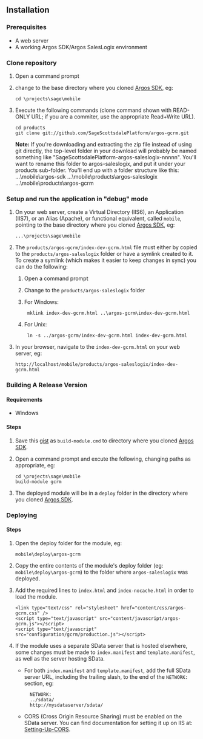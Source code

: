 Installation
------------
### Prerequisites
*	A web server
*   A working Argos SDK/Argos SalesLogix environment

### Clone repository
1.	Open a command prompt
2.	change to the base directory where you cloned [Argos SDK][argos-sdk], eg:

		cd \projects\sage\mobile
3.	Execute the following commands (clone command shown with READ-ONLY URL; if you are a commiter, use the appropriate Read+Write URL).

		cd products
		git clone git://github.com/SageScottsdalePlatform/argos-gcrm.git

    __Note:__ If you're downloading and extracting the zip file instead of using git directly, the top-level folder in your download will probably be named something like "SageScottsdalePlatform-argos-saleslogix-nnnnn". You'll want to rename this folder to argos-saleslogix, and put it under your products sub-folder. You'll end up with a folder structure like this:
        ...\mobile\argos-sdk
        ...\mobile\products\argos-saleslogix
        ...\mobile\products\argos-gcrm

### Setup and run the application in "debug" mode
1.	On your web server, create a Virtual Directory (IIS6), an Application (IIS7), or an Alias (Apache), or functional equivalent, called `mobile`, pointing to the base directory where you cloned [Argos SDK][argos-sdk], eg:

		...\projects\sage\mobile
2.  The `products/argos-gcrm/index-dev-gcrm.html` file must either by copied to the `products/argos-saleslogix` folder or have a symlink created to it.  To create a symlink (which makes it easier to keep changes in sync) you can do the following:
    1. Open a command prompt
    2. Change to the `products/argos-saleslogix` folder
    3. For Windows:

            mklink index-dev-gcrm.html ..\argos-gcrm\index-dev-gcrm.html
    4. For Unix:

            ln -s ../argos-gcrm/index-dev-gcrm.html index-dev-gcrm.html
3.	In your browser, navigate to the `index-dev-gcrm.html` on your web server, eg:

        http://localhost/mobile/products/argos-saleslogix/index-dev-gcrm.html

### Building A Release Version

#### Requirements
*	Windows

#### Steps
1.	Save this [gist](https://gist.github.com/815451) as `build-module.cmd` to directory where you cloned [Argos SDK][argos-sdk].
2.	Open a command prompt and excute the following, changing paths as appropriate, eg:

		cd \projects\sage\mobile
		build-module gcrm
3.	The deployed module will be in a `deploy` folder in the directory where you cloned [Argos SDK][argos-sdk].

### Deploying

#### Steps
1.	Open the deploy folder for the module, eg:

		mobile\deploy\argos-gcrm
2.  Copy the entire contents of the module's deploy folder (eg: `mobile\deploy\argos-gcrm`) to the folder where `argos-saleslogix` was deployed.
3.  Add the required lines to `index.html` and `index-nocache.html` in order to load the module.

        <link type="text/css" rel="stylesheet" href="content/css/argos-gcrm.css" />
        <script type="text/javascript" src="content/javascript/argos-gcrm.js"></script>
        <script type="text/javascript" src="configuration/gcrm/production.js"></script>
4.  If the module uses a separate SData server that is hosted elsewhere, some changes must be made to `index.manifest` and `template.manifest`, as well as the server hosting SData.
    * For both `index.manifest` and `template.manifest`, add the full SData server URL, including the trailing slash, to the end of the `NETWORK:` section, eg:

			NETWORK:
			../sdata/
			http://mysdataserver/sdata/
	* CORS (Cross Origin Resource Sharing) must be enabled on the SData server.  You can find documentation for setting it up on IIS at: [Setting-Up-CORS](https://github.com/SageScottsdalePlatform/argos-sdk/wiki/Setting-Up-CORS).

[argos-sdk]: https://github.com/SageScottsdalePlatform/argos-sdk "Argos SDK Source"